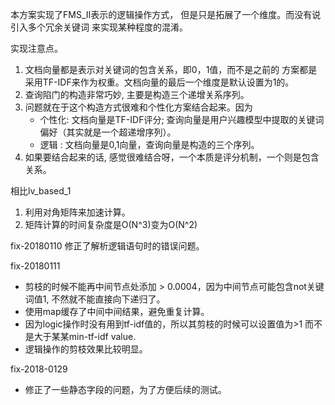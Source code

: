本方案实现了FMS_II表示的逻辑操作方式，
但是只是拓展了一个维度。而没有说引入多个冗余关键词
来实现某种程度的混淆。

实现注意点。
1. 文档向量都是表示对关键词的包含关系，即0，1值，而不是之前的
方案都是采用TF-IDF来作为权重。文档向量的最后一个维度是默认设置为1的。
2. 查询陷门的构造非常巧妙, 主要是构造三个递增关系序列。
3. 问题就在于这个构造方式很难和个性化方案结合起来。因为
    - 个性化: 文档向量是TF-IDF评分; 查询向量是用户兴趣模型中提取的关键词偏好（其实就是一个超递增序列）。
    - 逻辑  : 文档向量是0,1向量，查询向量是构造的三个序列。
4. 如果要结合起来的话, 感觉很难结合呀，一个本质是评分机制，一个则是包含关系。

相比lv_based_1
1. 利用对角矩阵来加速计算。
2. 矩阵计算的时间复杂度是O(N^3)变为O(N^2)

fix-20180110
修正了解析逻辑语句时的错误问题。

fix-20180111
- 剪枝的时候不能再中间节点处添加 > 0.0004，因为中间节点可能包含not关键词值1, 不然就不能直接向下递归了。
- 使用map缓存了中间中间结果，避免重复计算。
- 因为logic操作时没有用到tf-idf值的，所以其剪枝的时候可以设置值为>1 而不是大于某某min-tf-idf value.
- 逻辑操作的剪枝效果比较明显。


fix-2018-0129
- 修正了一些静态字段的问题，为了方便后续的测试。
